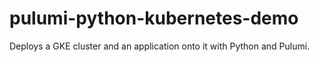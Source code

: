 # pulumi-python-kubernetes-demo
Deploys a GKE cluster and an application onto it with Python and Pulumi.
